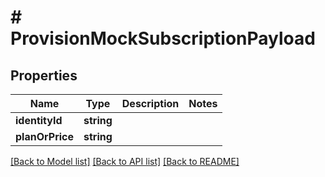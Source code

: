 # # ProvisionMockSubscriptionPayload

## Properties

Name | Type | Description | Notes
------------ | ------------- | ------------- | -------------
**identityId** | **string** |  |
**planOrPrice** | **string** |  |

[[Back to Model list]](../../README.md#models) [[Back to API list]](../../README.md#endpoints) [[Back to README]](../../README.md)

